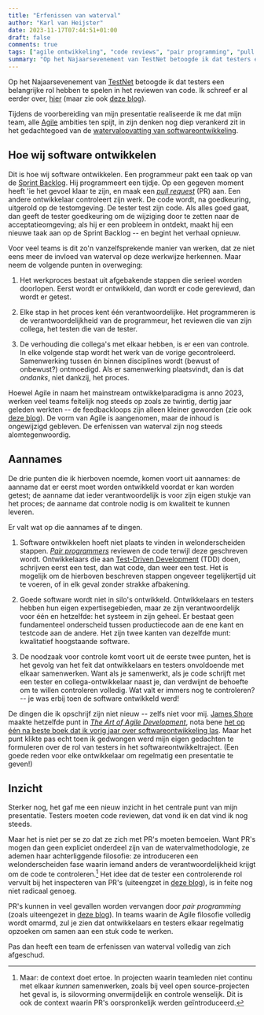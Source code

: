 ```yaml
---
title: "Erfenissen van waterval"
author: "Karl van Heijster"
date: 2023-11-17T07:44:51+01:00
draft: false
comments: true
tags: ["agile ontwikkeling", "code reviews", "pair programming", "pull requests", "samenwerking", "test-driven development", "testen", "waterval"]
summary: "Op het Najaarsevenement van TestNet betoogde ik dat testers een belangrijke rol hebben te spelen in het reviewen van code. Tijdens de voorbereiding van mijn presentatie realiseerde ik me dat mijn team, alle Agile ambities ten spijt, in zijn denken nog diep verankerd zit in het gedachtegoed van de watervalopvatting van softwareontwikkeling."
---
```


Op het Najaarsevenement van [TestNet](https://www.testnet.org/) betoogde ik dat testers een belangrijke rol hebben te spelen in het reviewen van code. Ik schreef er al eerder over, [hier](/blog/23/07/de-tester-als-code-reviewer/ "'De tester als code reviewer'") (maar zie ook [deze blog](/blog/23/09/drie-vragen-die-elk-pull-request-moet-beantwoorden/ "'Drie vragen die elk pull request moet beantwoorden'")). 


Tijdens de voorbereiding van mijn presentatie realiseerde ik me dat mijn team, alle [Agile](https://en.wikipedia.org/wiki/Agile_software_development "'Agile software development', Wikipedia") ambities ten spijt, in zijn denken nog diep verankerd zit in het gedachtegoed van de [watervalopvatting van softwareontwikkeling](https://en.wikipedia.org/wiki/Waterfall_model "'Waterfall model', Wikipedia").


## Hoe wij software ontwikkelen


Dit is hoe wij software ontwikkelen. Een programmeur pakt een taak op van de [Sprint Backlog](https://www.scrum.org/resources/what-is-a-sprint-backlog "'What is a Sprint Backlog?', scrum.org"). Hij programmeert een tijdje. Op een gegeven moment heeft 'ie het gevoel klaar te zijn, en maak een [*pull request*](/tags/pull-requests/ "Blogs met de tag 'pull requests'") (PR) aan. Een andere ontwikkelaar controleert zijn werk. De code wordt, na goedkeuring, uitgerold op de testomgeving. De tester test zijn code. Als alles goed gaat, dan geeft de tester goedkeuring om de wijziging door te zetten naar de acceptatieomgeving; als hij er een probleem in ontdekt, maakt hij een nieuwe taak aan op de Sprint Backlog -- en begint het verhaal opnieuw.


Voor veel teams is dit zo'n vanzelfsprekende manier van werken, dat ze niet eens meer de invloed van waterval op deze werkwijze herkennen. Maar neem de volgende punten in overweging:


1. Het werkproces bestaat uit afgebakende stappen die serieel worden doorlopen. Eerst wordt er ontwikkeld, dan wordt er code gereviewd, dan wordt er getest.

2. Elke stap in het proces kent één verantwoordelijke. Het programmeren is de verantwoordelijkheid van de programmeur, het reviewen die van zijn collega, het testen die van de tester.

3. De verhouding die collega's met elkaar hebben, is er een van controle. In elke volgende stap wordt het werk van de vorige gecontroleerd. Samenwerking tussen én binnen disciplines wordt (bewust of onbewust?) ontmoedigd. Als er samenwerking plaatsvindt, dan is dat *ondanks*, niet dankzij, het proces.


Hoewel Agile in naam het mainstream ontwikkelparadigma is anno 2023, werken veel teams feitelijk nog steeds op zoals ze twintig, dertig jaar geleden werkten -- de feedbackloops zijn alleen kleiner geworden (zie ook [deze blog](/blog/23/10/sprints-zijn-geen-miniwatervallen/ "'Sprints zijn geen miniwatervallen'")). De vorm van Agile is aangenomen, maar de inhoud is ongewijzigd gebleven. De erfenissen van waterval zijn nog steeds alomtegenwoordig.


## Aannames


De drie punten die ik hierboven noemde, komen voort uit aannames: de aanname dat er eerst moet worden ontwikkeld voordat er kan worden getest; de aanname dat ieder verantwoordelijk is voor zijn eigen stukje van het proces; de aanname dat controle nodig is om kwaliteit te kunnen leveren.


Er valt wat op die aannames af te dingen.


1. Software ontwikkelen hoeft niet plaats te vinden in welonderscheiden stappen. [*Pair programmers*](/tags/pair-programming/ "Blogs met de tag 'pair programming'") reviewen de code terwijl deze geschreven wordt. Ontwikkelaars die aan [Test-Driven Development](/tags/test-driven-development/ "Blogs met de tag 'test-driven development'") (TDD) doen, schrijven eerst een test, dan wat code, dan weer een test. Het is mogelijk om de hierboven beschreven stappen ongeveer tegelijkertijd uit te voeren, of in elk geval zonder strakke afbakening.

2. Goede software wordt niet in silo's ontwikkeld. Ontwikkelaars en testers hebben hun eigen expertisegebieden, maar ze zijn verantwoordelijk voor één en hetzelfde: het systeem in zijn geheel. Er bestaat geen fundamenteel onderscheid tussen productiecode aan de ene kant en testcode aan de andere. Het zijn twee kanten van dezelfde munt: kwalitatief hoogstaande software.

3. De noodzaak voor controle komt voort uit de eerste twee punten, het is het gevolg van het feit dat ontwikkelaars en testers onvoldoende met elkaar samenwerken. Want als je samenwerkt, als je code schrijft met een tester en collega-ontwikkelaar naast je, dan verdwijnt de behoefte om te willen controleren volledig. Wat valt er immers nog te controleren? -- je was erbij toen de software ontwikkeld werd!


De dingen die ik opschrijf zijn niet nieuw -- zelfs niet voor mij. [James Shore](https://www.jamesshore.com/) maakte hetzelfde punt in [*The Art of Agile Development*](https://www.oreilly.com/library/view/the-art-of/9780596527679/), nota bene [het op één na beste boek dat ik vorig jaar over softwareontwikkeling las](/blog/22/12/de-beste-boeken-over-software-ontwikkeling-die-ik-in-2022-las/ "'De beste boeken over software ontwikkeling die ik in 2022 las'"). Maar het punt klikte pas echt toen ik gedwongen werd mijn eigen gedachten te formuleren over de rol van testers in het softwareontwikkeltraject. (Een goede reden voor elke ontwikkelaar om regelmatig een presentatie te geven!)


## Inzicht


Sterker nog, het gaf me een nieuw inzicht in het centrale punt van mijn presentatie. Testers moeten code reviewen, dat vond ik en dat vind ik nog steeds. 


Maar het is niet per se zo dat ze zich met PR's moeten bemoeien. Want PR's mogen dan geen expliciet onderdeel zijn van de watervalmethodologie, ze ademen haar achterliggende filosofie: ze introduceren een welonderscheiden fase waarin iemand anders de verantwoordelijkheid krijgt om de code te controleren.[^1] Het idee dat de tester een controlerende rol vervult bij het inspecteren van PR's (uiteengzet in [deze blog](/blog/23/07/de-tester-als-code-reviewer/ "'De tester als code reviewer'")), is in feite nog niet radicaal genoeg.


PR's kunnen in veel gevallen worden vervangen door *pair programming* (zoals uiteengezet in [deze blog](/blog/23/01/wel-code-reviews-geen-pull-requests/ "'Wel code reviews, geen pull requests'")). In teams waarin de Agile filosofie volledig wordt omarmd, zul je zien dat ontwikkelaars en testers elkaar regelmatig opzoeken om samen aan een stuk code te werken.


Pas dan heeft een team de erfenissen van waterval volledig van zich afgeschud.


[^1]: Maar: de context doet ertoe. In projecten waarin teamleden niet continu met elkaar *kunnen* samenwerken, zoals bij veel open source-projecten het geval is, is silovorming onvermijdelijk en controle wenselijk. Dit is ook de context waarin PR's oorspronkelijk werden geïntroduceerd. 
